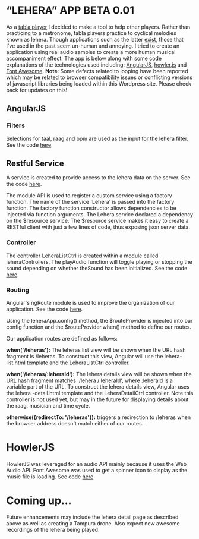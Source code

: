 # “LEHERA” APP BETA 0.01

As a [tabla player](http://www.rakkatak.com) I decided to make a tool to help other players. Rather than practicing to a metronome, tabla players practice to cyclical melodies known as lehera. Though applications such as the latter [exist](https://itunes.apple.com/ca/app/ilehra-lehra-nagma-player/id333183750?mt=8), those that I've used in the past seem un-human and annoying. I tried to create an application using real audio samples to create a more human musical accompaniment effect. The app is below along with some code explanations of the technologies used including: [AngularJS](##AngularJS), [howler.js](##Howler) and [Font Awesome](http://fontawesome.io/).
<strong>Note</strong>: Some defects related to looping have been reported which may be related to browser compatibility issues or conflicting versions of javascript libraries being loaded within this Wordpress site. Please check back for updates on this!

## AngularJS
### Filters
Selections for taal, raag and bpm are used as the input for the lehera filter. See the code [here](https://raw.githubusercontent.com/rakkatak/leheraApp/master/partials/lehera-list.html).

## Restful Service
A service is created to provide access to the lehera data on the server. See the code [here](https://raw.githubusercontent.com/rakkatak/leheraApp/master/js/services.js).

The module API is used to register a custom service using a factory function. The name of the service 'Lehera' is passed into the factory function. The factory function constructor allows dependencies to be injected via function arguments. The Lehera service declared a dependency on the $resource service. The $resource service makes it easy to create a RESTful client with just a few lines of code, thus exposing json server data.

### Controller

The controller LeheraListCtrl is created within a module called leheraControllers. The playAudio function will toggle playing or stopping the sound depending on whether theSound has been initialized. See the code [here](https://raw.githubusercontent.com/rakkatak/leheraApp/master/js/controllers.js).

### Routing
Angular's ngRoute module is used to improve the organization of our application. See the code [here](https://raw.githubusercontent.com/rakkatak/leheraApp/master/js/app.js).

Using the leheraApp.config() method, the $routeProvider is injected into our config function and the $routeProvider.when() method to define our routes.

Our application routes are defined as follows:

**when('/leheras'):** The leheras list view will be shown when the URL hash fragment is /leheras. To construct this view, Angular will use the lehera-list.html template and the LeheraListCtrl controller.

**when('/leheras/:leheraId'):** The lehera details view will be shown when the URL hash fragment matches '/lehera /:leheraId', where :leheraId is a variable part of the URL. To construct the lehera details view, Angular uses the lehera -detail.html template and the LeheraDetailCtrl controller. Note this controller is not used yet, but may in the future for displaying details about the raag, musician and time cycle.

**otherwise({redirectTo: '/leheras'}):** triggers a redirection to /leheras when the browser address doesn't match either of our routes.

# HowlerJS
HowlerJS was leveraged for an audio API mainly because it uses the Web Audio API. Font Awesome was used to get a spinner icon to display as the music file is loading. See code [here](https://raw.githubusercontent.com/rakkatak/leheraApp/master/js/controllers.js)

# Coming up...
Future enhancements may include the lehera detail page as described above as well as creating a Tampura drone. Also expect new awesome recordings of the lehera being played.
